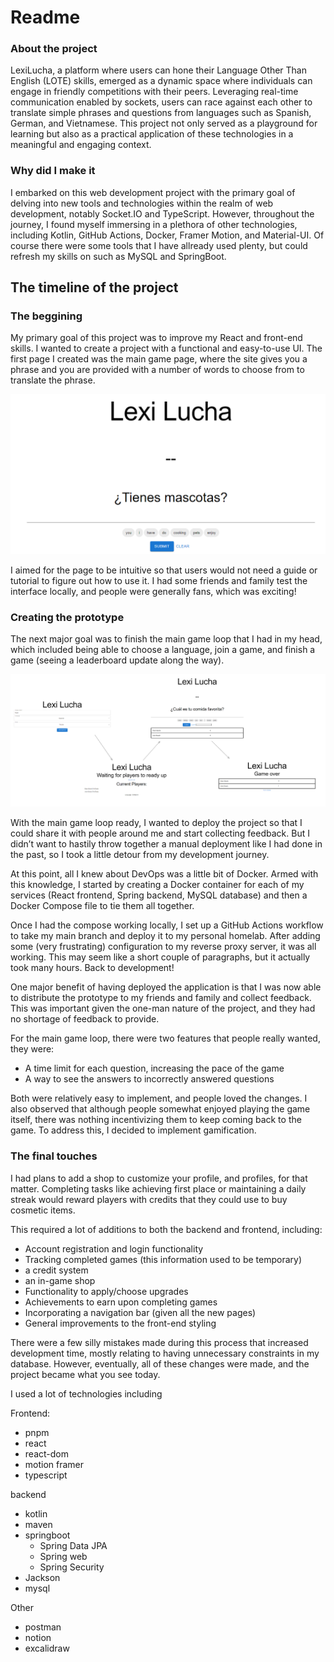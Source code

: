 # Readme

### About the project

LexiLucha, a platform where users can hone their Language Other Than English (LOTE) skills, emerged as a dynamic space where individuals can engage in friendly competitions with their peers. Leveraging real-time communication enabled by sockets, users can race against each other to translate simple phrases and questions from languages such as Spanish, German, and Vietnamese. This project not only served as a playground for learning but also as a practical application of these technologies in a meaningful and engaging context.

### Why did I make it

I embarked on this web development project with the primary goal of delving into new tools and technologies within the realm of web development, notably Socket.IO and TypeScript. However, throughout the journey, I found myself immersing in a plethora of other technologies, including Kotlin, GitHub Actions, Docker, Framer Motion, and Material-UI. Of course there were some tools that I have allready used plenty, but could refresh my skills on such as MySQL and SpringBoot.

## The timeline of the project

### The beggining

My primary goal of this project was to improve my React and front-end skills. I wanted to create a project with a functional and easy-to-use UI. The first page I created was the main game page, where the site gives you a phrase and you are provided with a number of words to choose from to translate the phrase.

![Untitled](images/Untitled.png)

I aimed for the page to be intuitive so that users would not need a guide or tutorial to figure out how to use it. I had some friends and family test the interface locally, and people were generally fans, which was exciting!

### Creating the prototype

The next major goal was to finish the main game loop that I had in my head, which included being able to choose a language, join a game, and finish a game (seeing a leaderboard update along the way).

![Untitled](images/Untitled%201.png)

With the main game loop ready, I wanted to deploy the project so that I could share it with people around me and start collecting feedback. But I didn’t want to hastily throw together a manual deployment like I had done in the past, so I took a little detour from my development journey.

At this point, all I knew about DevOps was a little bit of Docker. Armed with this knowledge, I started by creating a Docker container for each of my services (React frontend, Spring backend, MySQL database) and then a Docker Compose file to tie them all together.

Once I had the compose working locally, I set up a GitHub Actions workflow to take my main branch and deploy it to my personal homelab. After adding some (very frustrating) configuration to my reverse proxy server, it was all working. This may seem like a short couple of paragraphs, but it actually took many hours. Back to development!

One major benefit of having deployed the application is that I was now able to distribute the prototype to my friends and family and collect feedback. This was important given the one-man nature of the project, and they had no shortage of feedback to provide.

For the main game loop, there were two features that people really wanted, they were:

- A time limit for each question, increasing the pace of the game
- A way to see the answers to incorrectly answered questions

Both were relatively easy to implement, and people loved the changes. I also observed that although people somewhat enjoyed playing the game itself, there was nothing incentivizing them to keep coming back to the game. To address this, I decided to implement gamification.

### The final touches

I had plans to add a shop to customize your profile, and profiles, for that matter. Completing tasks like achieving first place or maintaining a daily streak would reward players with credits that they could use to buy cosmetic items.

This required a lot of additions to both the backend and frontend, including:

- Account registration and login functionality
- Tracking completed games (this information used to be temporary)
- a credit system
- an in-game shop
- Functionality to apply/choose upgrades
- Achievements to earn upon completing games
- Incorporating a navigation bar (given all the new pages)
- General improvements to the front-end styling

There were a few silly mistakes made during this process that increased development time, mostly relating to having unnecessary constraints in my database. However, eventually, all of these changes were made, and the project became what you see today.

I used a lot of technologies including

Frontend:

- pnpm
- react
- react-dom
- motion framer
- typescript

backend

- kotlin
- maven
- springboot
    - Spring Data JPA
    - Spring web
    - Spring Security
- Jackson
- mysql

Other

- postman
- notion
- excalidraw
